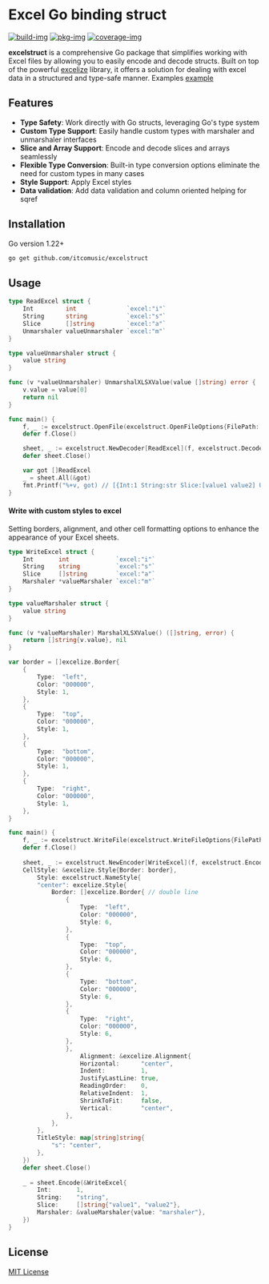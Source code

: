 # Excel Go binding struct

[![build-img]][build-url]
[![pkg-img]][pkg-url]
[![coverage-img]][coverage-url]

**excelstruct** is a comprehensive Go package that simplifies working with Excel files by allowing you to easily encode and decode structs.
Built on top of the powerful [excelize](https://github.com/qax-os/excelize) library, it offers a solution for dealing with excel data in a structured and type-safe manner.
Examples [example](https://github.com/itcomusic/excelstruct/tree/main/_example)

## Features
- **Type Safety**: Work directly with Go structs, leveraging Go's type system
- **Custom Type Support**: Easily handle custom types with marshaler and unmarshaler interfaces
- **Slice and Array Support**: Encode and decode slices and arrays seamlessly
- **Flexible Type Conversion**: Built-in type conversion options eliminate the need for custom types in many cases
- **Style Support**: Apply Excel styles
- **Data validation**: Add data validation and column oriented helping for sqref

## Installation

Go version 1.22+

```bash
go get github.com/itcomusic/excelstruct
```

## Usage

```go
type ReadExcel struct {
    Int         int              `excel:"i"`
    String      string           `excel:"s"`
    Slice       []string         `excel:"a"`
    Unmarshaler valueUnmarshaler `excel:"m"`
}

type valueUnmarshaler struct {
    value string
}

func (v *valueUnmarshaler) UnmarshalXLSXValue(value []string) error {
    v.value = value[0]
    return nil
}

func main() {
    f, _ := excelstruct.OpenFile(excelstruct.OpenFileOptions{FilePath: "read.xlsx"})
    defer f.Close()

    sheet, _ := excelstruct.NewDecoder[ReadExcel](f, excelstruct.DecoderOptions{})
    defer sheet.Close()

    var got []ReadExcel
    _ = sheet.All(&got)
    fmt.Printf("%+v, got) // [{Int:1 String:str Slice:[value1 value2] Unmarshaler:{value:unmarshaler}}]
}

```

#### Write with custom styles to excel
Setting borders, alignment, and other cell formatting options to enhance the appearance of your Excel sheets.
```go
type WriteExcel struct {
    Int       int             `excel:"i"`
    String    string          `excel:"s"`
    Slice     []string        `excel:"a"`
    Marshaler *valueMarshaler `excel:"m"`
}

type valueMarshaler struct {
    value string
}

func (v *valueMarshaler) MarshalXLSXValue() ([]string, error) {
    return []string{v.value}, nil
}

var border = []excelize.Border{
    {
        Type:  "left",
        Color: "000000",
        Style: 1,
    },
    {
        Type:  "top",
        Color: "000000",
        Style: 1,
    },
    {
        Type:  "bottom",
        Color: "000000",
        Style: 1,
    },
    {
        Type:  "right",
        Color: "000000",
        Style: 1,
    },
}

func main() {  
    f, _ := excelstruct.WriteFile(excelstruct.WriteFileOptions{FilePath: "write.xlsx"})
    defer f.Close()
    
    sheet, _ := excelstruct.NewEncoder[WriteExcel](f, excelstruct.EncoderOptions{
    CellStyle: &excelize.Style{Border: border},
        Style: excelstruct.NameStyle{
        "center": excelize.Style{
            Border: []excelize.Border{ // double line
                {
                    Type:  "left",
                    Color: "000000",
                    Style: 6,
                },
                {
                    Type:  "top",
                    Color: "000000",
                    Style: 6,
                },
                {
                    Type:  "bottom",
                    Color: "000000",
                    Style: 6,
                },
                {
                    Type:  "right",
                    Color: "000000",
                    Style: 6,
                },
                },
                    Alignment: &excelize.Alignment{
                    Horizontal:      "center",
                    Indent:          1,
                    JustifyLastLine: true,
                    ReadingOrder:    0,
                    RelativeIndent:  1,
                    ShrinkToFit:     false,
                    Vertical:        "center",
                },
            },
        },
        TitleStyle: map[string]string{
            "s": "center",
        },
    })
    defer sheet.Close()
	
    _ = sheet.Encode(&WriteExcel{
        Int:       1,
        String:    "string",
        Slice:     []string{"value1", "value2"},
        Marshaler: &valueMarshaler{value: "marshaler"},
    })
}
```

## License

[MIT License](LICENSE)

[build-img]: https://github.com/itcomusic/excelstruct/workflows/build/badge.svg

[build-url]: https://github.com/itcomusic/excelstruct/actions

[pkg-img]: https://pkg.go.dev/badge/github.com/itcomusic/excelstruct.svg

[pkg-url]: https://pkg.go.dev/github.com/itcomusic/excelstruct

[coverage-img]: https://codecov.io/gh/itcomusic/excelstruct/branch/main/graph/badge.svg

[coverage-url]: https://codecov.io/gh/itcomusic/excelstruct
